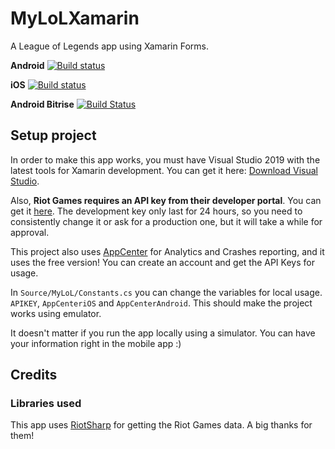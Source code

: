 # MyLoLXamarin
A League of Legends app using Xamarin Forms.

**Android** [![Build status](https://build.appcenter.ms/v0.1/apps/150743b4-f187-4e54-b973-e25df37608d2/branches/master/badge)](https://appcenter.ms) 

**iOS** [![Build status](https://build.appcenter.ms/v0.1/apps/837ee705-5f24-4760-810c-d5b7a29986b0/branches/master/badge)](https://appcenter.ms)

**Android Bitrise**
[![Build Status](https://app.bitrise.io/app/47e3ef511a608aed/status.svg?token=h8AGaVMJHtWBLEp0SsMsQw&branch=master)](https://app.bitrise.io/app/47e3ef511a608aed)

## Setup project

In order to make this app works, you must have Visual Studio 2019 with the latest tools for Xamarin development. You can get it here: [Download Visual Studio](http://visualstudio.com).

Also, **Riot Games requires an API key from their developer portal**. You can get it [here](https://developer.riotgames.com/). The development key only last for 24 hours, so you need to consistently change it or ask for a production one, but it will take a while for approval. 

This project also uses [AppCenter](http://appcenter.ms) for Analytics and Crashes reporting, and it uses the free version! You can create an account and get the API Keys for usage.

In `Source/MyLoL/Constants.cs` you can change the variables for local usage. `APIKEY`, `AppCenteriOS` and `AppCenterAndroid`. This should make the project works using emulator. 

It doesn't matter if you run the app locally using a simulator. You can have your information right in the mobile app :) 

## Credits

### Libraries used
This app uses [RiotSharp](https://github.com/BenFradet/RiotSharp) for getting the Riot Games data. A big thanks for them!
